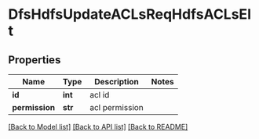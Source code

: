 # DfsHdfsUpdateACLsReqHdfsACLsElt

## Properties
Name | Type | Description | Notes
------------ | ------------- | ------------- | -------------
**id** | **int** | acl id | 
**permission** | **str** | acl permission | 

[[Back to Model list]](../README.md#documentation-for-models) [[Back to API list]](../README.md#documentation-for-api-endpoints) [[Back to README]](../README.md)


